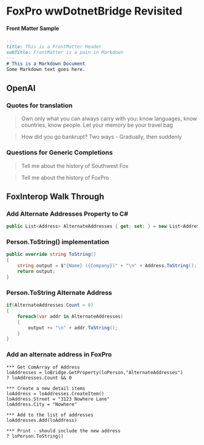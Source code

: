 # FoxPro wwDotnetBridge Revisited


#### Front Matter Sample
```markdown
---
title: This is a FrontMatter Header
subTitle: FrontMatter is a pain in Markdown
---
# This is a Markdown Document
Some Markdown text goes here.
```

## OpenAI

### Quotes for translation

> Own only what you can always carry with you: know languages, know countries, know people. Let your memory be your travel bag

> How did you go bankrupt? Two ways - Gradually, then suddenly

### Questions for Generic Completions

> Tell me about the history of Southwest Fox

> Tell me about the history of FoxPro

## FoxInterop Walk Through

### Add Alternate Addresses Property to C#

```cs
public List<Address> AlternateAddresses { get; set; } = new List<Address>();
```

### Person.ToString() implementation

```csharp
public override string ToString() 
{
    string output = $"{Name} ({Company})" + "\n" + Address.ToString();
    return output;
}
```

### Person.ToString Alternate Address

```csharp
if(AlternateAddresses.Count > 0)
{
    foreach(var addr in AlternateAddresses)
    {
        output += "\n" + addr.ToString();
    }
}
```



### Add an alternate address in FoxPro

```foxpro
*** Get ComArray of Address
loAddresses = loBridge.GetProperty(loPerson,"AlternateAddresses")
? loAddresses.Count && 0

*** Create a new detail items
loAddress = loAddresses.CreateItem()
loAddress.Street = "3123 Nowhere Lane"
loAddress.City = "Nowhere"

*** Add to the list of addresses
loAddresses.Add(loAddress)

*** Print - should include the new address
? loPerson.ToString()
```